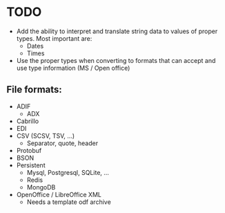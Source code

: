 # TODO

* Add the ability to interpret and translate string data to values of proper types. Most important are:
    * Dates
    * Times
* Use the proper types when converting to formats that can accept and use type information (MS / Open office)

## File formats:

* ADIF
    * ADX
* Cabrillo
* EDI
* CSV (SCSV, TSV, ...)
    * Separator, quote, header
* Protobuf
* BSON
* Persistent
    * Mysql, Postgresql, SQLite, ...
    * Redis
    * MongoDB
* OpenOffice / LibreOffice XML
    * Needs a template odf archive
